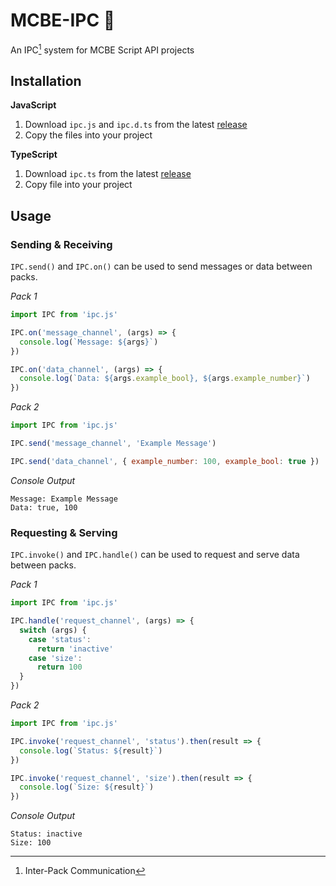 # MCBE-IPC 📡

An IPC[^1] system for MCBE Script API projects

[^1]: Inter-Pack Communication

## Installation
**JavaScript**
1. Download `ipc.js` and `ipc.d.ts` from the latest [release](https://github.com/OmniacDev/MCBE-IPC/releases/latest)
2. Copy the files into your project

**TypeScript**
1. Download `ipc.ts` from the latest [release](https://github.com/OmniacDev/MCBE-IPC/releases/latest)
2. Copy file into your project

##  Usage

### Sending & Receiving

`IPC.send()` and `IPC.on()` can be used to send messages or data between packs. 

_Pack 1_
```js
import IPC from 'ipc.js'

IPC.on('message_channel', (args) => {
  console.log(`Message: ${args}`)
})

IPC.on('data_channel', (args) => {
  console.log(`Data: ${args.example_bool}, ${args.example_number}`)
})
```
_Pack 2_
```js
import IPC from 'ipc.js'

IPC.send('message_channel', 'Example Message')

IPC.send('data_channel', { example_number: 100, example_bool: true })
```
_Console Output_
```
Message: Example Message
Data: true, 100
```

### Requesting & Serving

`IPC.invoke()` and `IPC.handle()` can be used to request and serve data between packs.

_Pack 1_
```js
import IPC from 'ipc.js'

IPC.handle('request_channel', (args) => {
  switch (args) {
    case 'status': 
      return 'inactive'
    case 'size': 
      return 100
  }
})
```
_Pack 2_
```js
import IPC from 'ipc.js'

IPC.invoke('request_channel', 'status').then(result => {
  console.log(`Status: ${result}`)
})

IPC.invoke('request_channel', 'size').then(result => {
  console.log(`Size: ${result}`)
})
```
_Console Output_
```
Status: inactive
Size: 100
```



